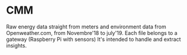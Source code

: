 # CMM
Raw energy data straight from meters and environment data from Openweather.com, from Novembre'18 to july'19.
Each file belongs to a gateway (Raspberry Pi with sensors)
It's intended to handle and extract insights.
